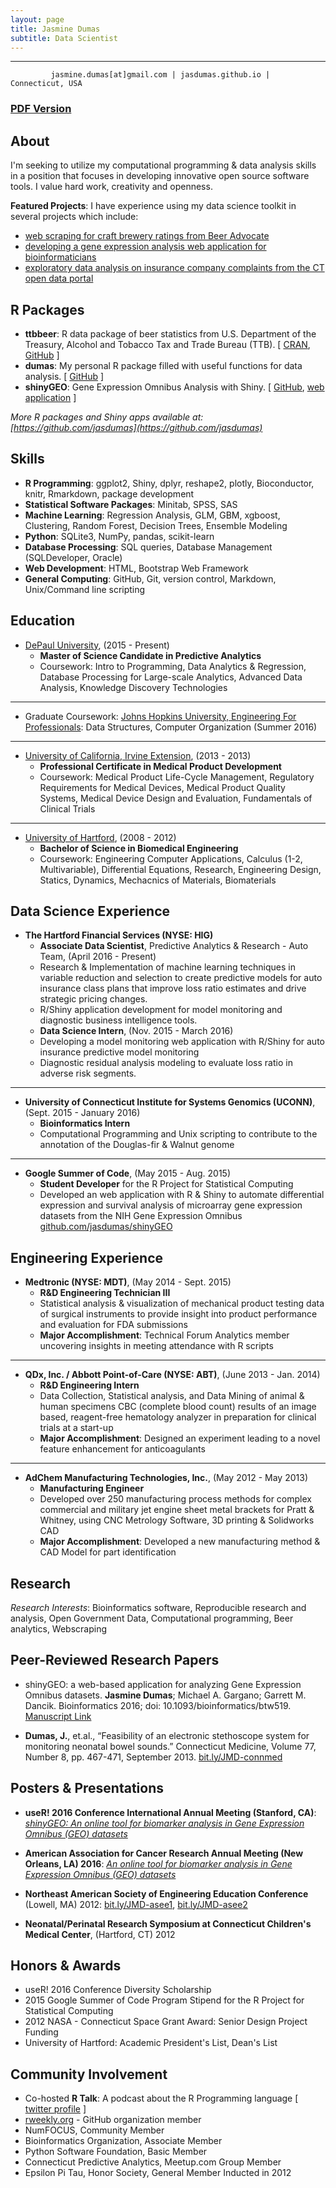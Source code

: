 ```yaml
---
layout: page
title: Jasmine Dumas
subtitle: Data Scientist
---
```


-------------

	         jasmine.dumas[at]gmail.com | jasdumas.github.io | Connecticut, USA

### [PDF Version](https://github.com/jasdumas/jasdumas.github.io/blob/master/jasmine_dumas_resume.pdf)

About
---------
I'm seeking to utilize my computational programming & data analysis skills in a position that focuses in developing innovative open source software tools. I value hard work, creativity and openness. 

**Featured Projects**: I have experience using my data science toolkit in several projects which include:   

* [web scraping for craft brewery ratings from Beer Advocate](http://trendct.org/2016/03/18/tutorial-web-scraping-and-mapping-breweries-with-import-io-and-r/)     
* [developing a gene expression analysis web application for bioinformaticians](http://gdancik.github.io/shinyGEO/)     
* [exploratory data analysis on insurance company complaints from the CT open data portal](http://rpubs.com/jasdumas/eda-ct-insurance)

R Packages
----------
* **ttbbeer**: R data package of beer statistics from U.S. Department of the Treasury, Alcohol and Tobacco Tax and Trade Bureau (TTB).  [ [CRAN](https://cran.r-project.org/web/packages/ttbbeer/), [GitHub](https://github.com/jasdumas/ttbbeer) ]
* **dumas**: My personal R package filled with useful functions for data analysis. [ [GitHub](https://github.com/jasdumas/dumas) ]
* **shinyGEO**: Gene Expression Omnibus Analysis with Shiny. [ [GitHub](https://github.com/jasdumas/shinyGEO), [web application](http://bioinformatics.easternct.edu/shinyGEO/) ]

*More R packages and Shiny apps available at: [https://github.com/jasdumas](https://github.com/jasdumas)*

Skills
---------
* **R Programming**: ggplot2, Shiny, dplyr, reshape2, plotly, Bioconductor, knitr, Rmarkdown, package development
* **Statistical Software Packages**: Minitab, SPSS, SAS
* **Machine Learning**: Regression Analysis, GLM, GBM, xgboost, Clustering, Random Forest, Decision Trees, Ensemble Modeling
* **Python**: SQLite3, NumPy, pandas, scikit-learn
* **Database Processing**: SQL queries, Database Management (SQLDeveloper, Oracle)
* **Web Development**: HTML, Bootstrap Web Framework
* **General Computing**: GitHub, Git, version control, Markdown, Unix/Command line scripting


Education
---------

* [DePaul University](https://www.cdm.depaul.edu/academics/Pages/MS-in-Predictive-Analytics.aspx), (2015 - Present)
  * **Master of Science Candidate in Predictive Analytics**
  * Coursework: Intro to Programming, Data Analytics & Regression, Database Processing for Large-scale Analytics, Advanced Data Analysis, Knowledge Discovery Technologies 

___________

* Graduate Coursework: [Johns Hopkins University, Engineering For Professionals](https://ep.jhu.edu/programs-and-courses/programs/computer-science): Data Structures, Computer Organization (Summer 2016)

___________

* [University of California, Irvine Extension](http://unex.uci.edu/areas/life_sciences/medical_products/), (2013 - 2013)   
  * **Professional Certificate in Medical Product Development**       
  * Coursework: Medical Product Life-Cycle Management, Regulatory Requirements for Medical Devices, Medical Product Quality Systems, Medical Device Design and Evaluation, Fundamentals of Clinical Trials

___________

* [University of Hartford](http://www.hartford.edu/ceta/undergraduate/engineering/BM/), (2008 - 2012)    
  * **Bachelor of Science in Biomedical Engineering**	   
  * Coursework: Engineering Computer Applications, Calculus (1-2, Multivariable), Differential Equations, Research, Engineering Design, Statics, Dynamics, Mechacnics of Materials, Biomaterials  


Data Science Experience
---------
* **The Hartford Financial Services (NYSE: HIG)**   
  * **Associate Data Scientist**, Predictive Analytics & Research - Auto Team, (April 2016 - Present)	    
  * Research & Implementation of machine learning techniques in variable reduction and selection to create predictive 
    models for auto insurance class plans that improve loss ratio estimates and drive strategic pricing changes.   
  * R/Shiny application development for model monitoring and diagnostic business intelligence tools.    
  * **Data Science Intern**, (Nov. 2015  - March 2016)     
  * Developing a model monitoring web application with R/Shiny for auto insurance predictive model monitoring
  * Diagnostic residual analysis modeling to evaluate loss ratio in adverse risk segments.

___________

* **University of Connecticut Institute for Systems Genomics (UCONN)**, (Sept. 2015 - January 2016)      
  * **Bioinformatics Intern**     
  * Computational Programming and Unix scripting to contribute to the annotation of the Douglas-fir & Walnut genome

___________

* **Google Summer of Code**, (May 2015 - Aug. 2015)        
  * **Student Developer** for the R Project for Statistical Computing     
  * Developed an web application with R & Shiny to automate differential expression and survival analysis of microarray gene expression datasets from the NIH Gene Expression Omnibus [github.com/jasdumas/shinyGEO](http://jasdumas.github.io/shinyGEO/)

Engineering Experience
---------
* **Medtronic (NYSE: MDT)**, (May 2014 - Sept. 2015)     
  * **R&D Engineering Technician III**      
  * Statistical analysis & visualization of mechanical product testing data of surgical instruments to provide insight into product performance and evaluation for FDA submissions   
  * **Major Accomplishment**: Technical Forum Analytics member uncovering insights in meeting attendance with R scripts

___________

* **QDx, Inc. / Abbott Point-of-Care (NYSE: ABT)**, (June 2013 - Jan. 2014)      
  * **R&D Engineering Intern**     
  * Data Collection, Statistical analysis, and Data Mining of animal & human specimens CBC (complete blood count) results of an image based, reagent-free hematology analyzer in preparation for clinical trials at a start-up	   
  * **Major Accomplishment**: Designed an experiment leading to a novel feature enhancement for anticoagulants 

___________

* **AdChem Manufacturing Technologies, Inc.**, (May 2012 - May 2013)     
  * **Manufacturing Engineer**     
  * Developed over 250 manufacturing process methods for complex commercial and military jet engine sheet metal brackets for Pratt & Whitney, using CNC Metrology Software, 3D printing & Solidworks CAD 
  * **Major Accomplishment**: Developed a new manufacturing method & CAD Model for part identification


Research
---------
*Research Interests*: Bioinformatics software, Reproducible research and analysis, Open Government Data, Computational programming, Beer analytics, Webscraping

Peer-Reviewed Research Papers
---------

* shinyGEO: a web-based application for analyzing Gene Expression Omnibus datasets. **Jasmine Dumas**; Michael A. Gargano; Garrett M. Dancik. Bioinformatics 2016; doi: 10.1093/bioinformatics/btw519. [Manuscript Link](http://bioinformatics.oxfordjournals.org/content/early/2016/08/07/bioinformatics.btw519.full.pdf?keytype=ref&ijkey=R1zz4cjrdze0PAC)


* **Dumas, J.**, et.al., “Feasibility of an electronic stethoscope system for monitoring neonatal bowel sounds.” Connecticut Medicine, Volume 77, Number 8, pp. 467-471, September 2013. [bit.ly/JMD-connmed](bit.ly/JMD-connmed)                       

Posters & Presentations
----------
* **useR! 2016 Conference International Annual Meeting (Stanford, CA)**: [*shinyGEO: An online tool for biomarker analysis in Gene Expression Omnibus (GEO) datasets*](https://github.com/jasdumas/jasdumas.github.io/blob/master/post_data/jasmine_dumas_user2016_poster_update.pdf)

* **American Association for Cancer Research Annual Meeting (New Orleans, LA) 2016**: [*An online tool for biomarker analysis in Gene Expression Omnibus (GEO) datasets*](http://www.abstractsonline.com/Plan/ViewAbstract.aspx?mID=4017&sKey=b710c4a6-fafb-4546-a4ef-94ef72d93639&cKey=0243e952-bd00-4008-84b0-53222a594ee9&mKey=1d10d749-4b6a-4ab3-bcd4-f80fb1922267)

* **Northeast American Society of Engineering Education Conference** (Lowell, MA) 2012: [bit.ly/JMD-asee1](bit.ly/JMD-asee1), [bit.ly/JMD-asee2](bit.ly/JMD-asee2)

* **Neonatal/Perinatal Research Symposium at Connecticut Children's Medical Center**, (Hartford, CT) 2012

Honors & Awards
---------
* useR! 2016 Conference Diversity Scholarship
* 2015 Google Summer of Code Program Stipend for the R Project for Statistical Computing
* 2012 NASA - Connecticut Space Grant Award: Senior Design Project Funding
* University of Hartford: Academic President's List, Dean's List    

Community Involvement
-----------
* Co-hosted **R Talk**: A podcast about the R Programming language [ [twitter profile](https://twitter.com/RTalkPodcast) ]
* [rweekly.org](https://rweekly.org/) - GitHub organization member
* NumFOCUS, Community Member
* Bioinformatics Organization, Associate Member
* Python Software Foundation, Basic Member
* Connecticut Predictive Analytics, Meetup.com Group Member
* Epsilon Pi Tau, Honor Society, General Member Inducted in 2012          



